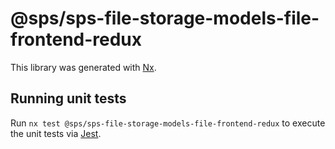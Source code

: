 # @sps/sps-file-storage-models-file-frontend-redux

This library was generated with [Nx](https://nx.dev).

## Running unit tests

Run `nx test @sps/sps-file-storage-models-file-frontend-redux` to execute the unit tests via [Jest](https://jestjs.io).
